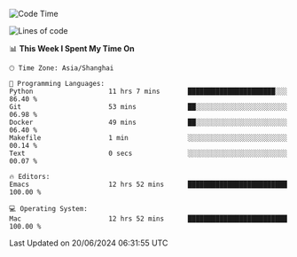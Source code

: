 <!--START_SECTION:waka-->
![Code Time](http://img.shields.io/badge/Code%20Time-2%2C019%20hrs%2012%20mins-blue)

![Lines of code](https://img.shields.io/badge/From%20Hello%20World%20I%27ve%20Written-308.1%20thousand%20lines%20of%20code-blue)

📊 **This Week I Spent My Time On** 

```text
🕑︎ Time Zone: Asia/Shanghai

💬 Programming Languages: 
Python                   11 hrs 7 mins       ██████████████████████░░░   86.40 % 
Git                      53 mins             ██░░░░░░░░░░░░░░░░░░░░░░░   06.98 % 
Docker                   49 mins             ██░░░░░░░░░░░░░░░░░░░░░░░   06.40 % 
Makefile                 1 min               ░░░░░░░░░░░░░░░░░░░░░░░░░   00.14 % 
Text                     0 secs              ░░░░░░░░░░░░░░░░░░░░░░░░░   00.07 % 

🔥 Editors: 
Emacs                    12 hrs 52 mins      █████████████████████████   100.00 % 

💻 Operating System: 
Mac                      12 hrs 52 mins      █████████████████████████   100.00 % 
```


 Last Updated on 20/06/2024 06:31:55 UTC
<!--END_SECTION:waka-->
